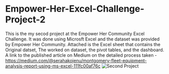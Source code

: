 # Empower-Her-Excel-Challenge-Project-2
This is the my secod project at the Empower Her Community Excel Challenge.
It was done using Microsft Excel and the dataset was provided by Empower Her Community. 
Attached is the Excel sheet that contains the Original datset, The worked on dataset, the pivot tables, and the dashboard. A link to the published article on Medium on the detailed process taken - https://medium.com/@serahakojenu/montgomery-fleet-equipment-analysis-report-using-ms-excel-111fc00af76c
![Second Project](https://user-images.githubusercontent.com/65767127/196643660-ed7437a8-c736-4dff-9eee-3dacc6c7e210.JPG)
